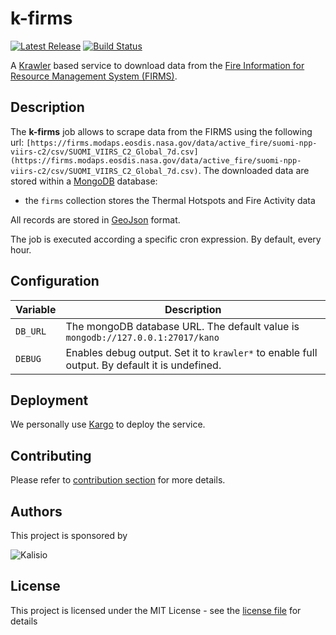 # k-firms

[![Latest Release](https://img.shields.io/github/v/tag/kalisio/k-firms?sort=semver&label=latest)](https://github.com/kalisio/k-firms/releases)
[![Build Status](https://app.travis-ci.com/kalisio/k-firms.svg?branch=master)](https://app.travis-ci.com/kalisio/k-firms)

A [Krawler](https://kalisio.github.io/krawler/) based service to download data from the [Fire Information for Resource Management System (FIRMS)](https://wifire-data.sdsc.edu/dataset/viirs-i-band-375-m-active-fire-data).

## Description

The **k-firms** job allows to scrape data from the FIRMS using the following url: `[https://firms.modaps.eosdis.nasa.gov/data/active_fire/suomi-npp-viirs-c2/csv/SUOMI_VIIRS_C2_Global_7d.csv](https://firms.modaps.eosdis.nasa.gov/data/active_fire/suomi-npp-viirs-c2/csv/SUOMI_VIIRS_C2_Global_7d.csv)`. The downloaded data are stored within a [MongoDB](https://www.mongodb.com/) database:
* the `firms` collection stores the Thermal Hotspots and Fire Activity data 

All records are stored in [GeoJson](https://fr.wikipedia.org/wiki/GeoJSON) format.

The job is executed according a specific cron expression. By default, every hour.

## Configuration

| Variable | Description |
|--- | --- |
| `DB_URL` | The mongoDB database URL. The default value is `mongodb://127.0.0.1:27017/kano` |
| `DEBUG` | Enables debug output. Set it to `krawler*` to enable full output. By default it is undefined. |

## Deployment

We personally use [Kargo](https://kalisio.github.io/kargo/) to deploy the service.

## Contributing

Please refer to [contribution section](./CONTRIBUTING.md) for more details.

## Authors

This project is sponsored by 

![Kalisio](https://s3.eu-central-1.amazonaws.com/kalisioscope/kalisio/kalisio-logo-black-256x84.png)

## License

This project is licensed under the MIT License - see the [license file](./LICENSE) for details

